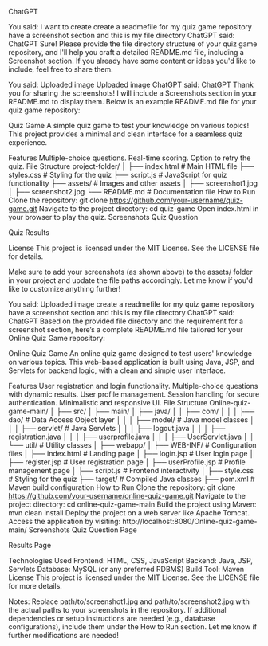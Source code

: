 ChatGPT

You said:
I want to create create a readmefile for my quiz game repository have a screenshot section and this is my file directory
ChatGPT said:
ChatGPT
Sure! Please provide the file directory structure of your quiz game repository, and I'll help you craft a detailed README.md file, including a Screenshot section. If you already have some content or ideas you'd like to include, feel free to share them.






You said:
Uploaded image
Uploaded image
ChatGPT said:
ChatGPT
Thank you for sharing the screenshots! I will include a Screenshots section in your README.md to display them. Below is an example README.md file for your quiz game repository:

Quiz Game
A simple quiz game to test your knowledge on various topics! This project provides a minimal and clean interface for a seamless quiz experience.

Features
Multiple-choice questions.
Real-time scoring.
Option to retry the quiz.
File Structure
project-folder/
│
├── index.html          # Main HTML file
├── styles.css          # Styling for the quiz
├── script.js           # JavaScript for quiz functionality
├── assets/             # Images and other assets
│   ├── screenshot1.jpg
│   ├── screenshot2.jpg
└── README.md           # Documentation file
How to Run
Clone the repository:
git clone https://github.com/your-username/quiz-game.git
Navigate to the project directory:
cd quiz-game
Open index.html in your browser to play the quiz.
Screenshots
Quiz Question

Quiz Results

License
This project is licensed under the MIT License. See the LICENSE file for details.

Make sure to add your screenshots (as shown above) to the assets/ folder in your project and update the file paths accordingly. Let me know if you'd like to customize anything further!






You said:
Uploaded image
create a readmefile for my quiz game repository have a screenshot section and this is my file directory
ChatGPT said:
ChatGPT
Based on the provided file directory and the requirement for a screenshot section, here’s a complete README.md file tailored for your Online Quiz Game repository:

Online Quiz Game
An online quiz game designed to test users' knowledge on various topics. This web-based application is built using Java, JSP, and Servlets for backend logic, with a clean and simple user interface.

Features
User registration and login functionality.
Multiple-choice questions with dynamic results.
User profile management.
Session handling for secure authentication.
Minimalistic and responsive UI.
File Structure
Online-quiz-game-main/
│
├── src/
│   ├── main/
│       ├── java/
│       │   ├── com/
│       │   │   ├── dao/              # Data Access Object layer
│       │   │   ├── model/            # Java model classes
│       │   │   ├── servlet/          # Java Servlets
│       │   │       ├── logout.java
│       │   │       ├── registration.java
│       │   │       ├── userprofile.java
│       │   │       ├── UserServlet.java
│       │   └── util/                 # Utility classes
│       ├── webapp/
│           ├── WEB-INF/              # Configuration files
│           ├── index.html            # Landing page
│           ├── login.jsp             # User login page
│           ├── register.jsp          # User registration page
│           ├── userProfile.jsp       # Profile management page
│           ├── script.js             # Frontend interactivity
│           ├── style.css             # Styling for the quiz
├── target/                           # Compiled Java classes
├── pom.xml                           # Maven build configuration
How to Run
Clone the repository:
git clone https://github.com/your-username/online-quiz-game.git
Navigate to the project directory:
cd online-quiz-game-main
Build the project using Maven:
mvn clean install
Deploy the project on a web server like Apache Tomcat.
Access the application by visiting:
http://localhost:8080/Online-quiz-game-main/
Screenshots
Quiz Question Page

Results Page

Technologies Used
Frontend: HTML, CSS, JavaScript
Backend: Java, JSP, Servlets
Database: MySQL (or any preferred RDBMS)
Build Tool: Maven
License
This project is licensed under the MIT License. See the LICENSE file for more details.

Notes:
Replace path/to/screenshot1.jpg and path/to/screenshot2.jpg with the actual paths to your screenshots in the repository.
If additional dependencies or setup instructions are needed (e.g., database configurations), include them under the How to Run section.
Let me know if further modifications are needed!






